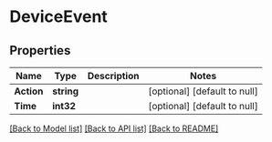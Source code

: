 # DeviceEvent

## Properties
Name | Type | Description | Notes
------------ | ------------- | ------------- | -------------
**Action** | **string** |  | [optional] [default to null]
**Time** | **int32** |  | [optional] [default to null]

[[Back to Model list]](../README.md#documentation-for-models) [[Back to API list]](../README.md#documentation-for-api-endpoints) [[Back to README]](../README.md)


